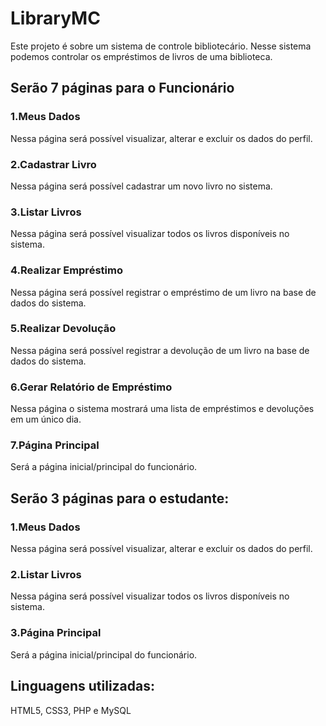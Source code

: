 # LibraryMC
Este projeto é sobre um sistema de controle bibliotecário. Nesse sistema podemos controlar os empréstimos de livros de uma biblioteca.
<h2>Serão 7 páginas para o Funcionário</h2>
<h3>1.Meus Dados</h3>
Nessa página será possível visualizar, alterar e excluir os dados do perfil.
<h3>2.Cadastrar Livro</h3>
Nessa página será possível cadastrar um novo livro no sistema.
<h3>3.Listar Livros</h3>
Nessa página será possível visualizar todos os livros disponíveis no sistema.
<h3>4.Realizar Empréstimo</h3>
Nessa página será possível registrar o empréstimo de um livro na base de dados do sistema.
<h3>5.Realizar Devolução</h3>
Nessa página será possível registrar a devolução de um livro na base de dados do sistema.
<h3>6.Gerar Relatório de Empréstimo</h3>
Nessa página o sistema mostrará uma lista de empréstimos e devoluções em um único dia.
<h3>7.Página Principal</h3>
Será a página inicial/principal do funcionário.

<h2>Serão 3 páginas para o estudante:</h2>
<h3>1.Meus Dados</h3>
Nessa página será possível visualizar, alterar e excluir os dados do perfil.
<h3>2.Listar Livros</h3>
Nessa página será possível visualizar todos os livros disponíveis no sistema.
<h3>3.Página Principal</h3>
Será a página inicial/principal do funcionário.
<h2>Linguagens utilizadas: </h2><p>HTML5, CSS3, PHP e MySQL</p>
